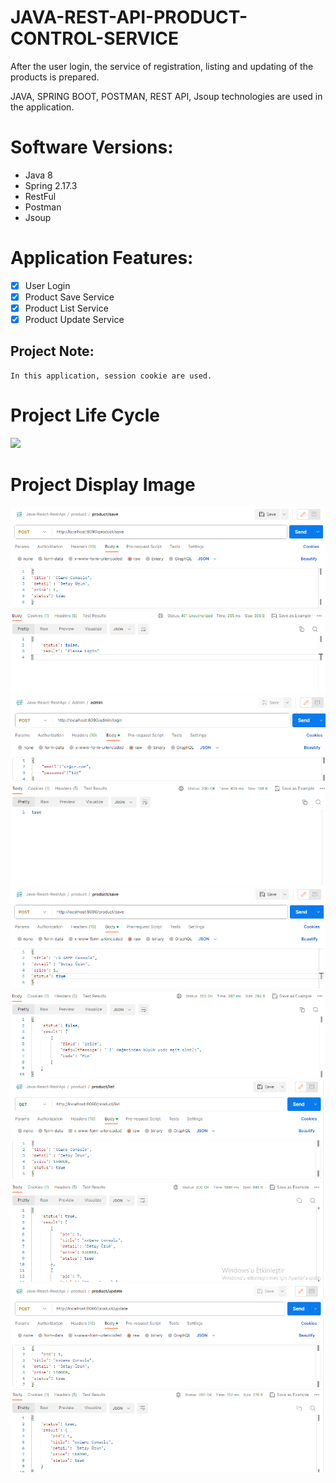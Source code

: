 # JAVA-REST-API-PRODUCT-CONTROL-SERVICE
<p> 
After the user login, the service of registration, listing and updating of the products is prepared.

JAVA, SPRING BOOT, POSTMAN, REST API, Jsoup technologies are used in the application.
</p>

# Software Versions:
- Java 8
- Spring 2.17.3
- RestFul
- Postman
- Jsoup
   
# Application Features:
- [x] User Login
- [x] Product Save Service
- [x] Product List Service
- [x] Product Update Service 

## Project Note:
```
In this application, session cookie are used.
```


# Project Life Cycle
<img src="USER-APP-FOTO/LOGİN.png" style="max-width:100%;">

# Project Display Image

<p>
      <a >
    <img src="REST PRODUCT FOTO/LOGIN.png" style="max-width:100%;"> 
</a>
<a >
    <img src="REST PRODUCT FOTO/LOGIN SUCCESS.png" style="max-width:100%;"> 
</a>
    <a>
    <img src="REST PRODUCT FOTO/SAVE.png" style="max-width:100%;"> 
</a>
       <a>
    <img src="REST PRODUCT FOTO/LIST.png" style="max-width:100%;"> 
</a>
       <a>
    <img src="REST PRODUCT FOTO/UPDATE.png" style="max-width:100%;"> 
</a>
</p>
